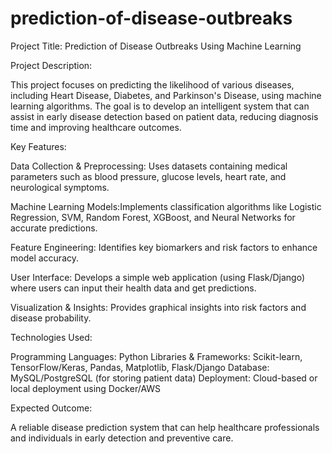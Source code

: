 # prediction-of-disease-outbreaks
Project Title: Prediction of Disease Outbreaks Using Machine Learning

Project Description:

This project focuses on predicting the likelihood of various diseases, including Heart Disease, Diabetes, and Parkinson's Disease, using machine learning algorithms. The goal is to develop an intelligent system that can assist in early disease detection based on patient data, reducing diagnosis time and improving healthcare outcomes.

Key Features:

Data Collection & Preprocessing: Uses datasets containing medical parameters such as blood pressure, glucose levels, heart rate, and neurological symptoms.

Machine Learning Models:Implements classification algorithms like Logistic Regression, SVM, Random Forest, XGBoost, and Neural Networks for accurate predictions.

Feature Engineering: Identifies key biomarkers and risk factors to enhance model accuracy.

User Interface: Develops a simple web application (using Flask/Django) where users can input their health data and get predictions.

Visualization & Insights: Provides graphical insights into risk factors and disease probability.

Technologies Used:

Programming Languages: Python
Libraries & Frameworks: Scikit-learn, TensorFlow/Keras, Pandas, Matplotlib, Flask/Django
Database: MySQL/PostgreSQL (for storing patient data)
Deployment: Cloud-based or local deployment using Docker/AWS

Expected Outcome:

A reliable disease prediction system that can help healthcare professionals and individuals in early detection and preventive care.
